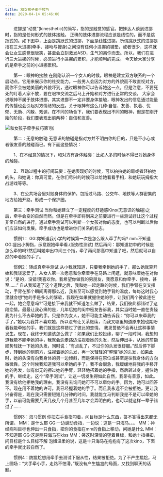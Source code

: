 ```yaml
---
title: 和女孩子牵手技巧
date: 2020-04-14 05:46:00
---
```




　　进挪是“动觉”(kinesthetic)的简写，指的是触觉的感官。把妹达人谈到进挪时，指的是任何形式的肢体接触。 正确的肢体进挪流程应该是线性的，而不是跳跃式的。如下图中，上面是跳跃式的进挪，下面是线性进挪。所谓跳跃式的进挪是指在三大进挪(牵手、接吻与搜身)之间没有任何小进挪的铺垫，或者很少，这样就会让女生感觉很唐突，甚至会立刻激发ASD，生气的离你而去。所以，我们在进行三大进挪的时候，必须进行小进挪的累积，才能顺利的完成。 今天给大家分享的是牵手之前的小进挪累积。

　　第一：眼神的接触 在刚刚认识一个女人的时候，眼神是建立双方联系的一个启动点。它用来展示你的社交能力，一般男人会因为对方的外貌而不敢直视对方，而你不会被她美丽的外貌吓到，通过眼神你可以告诉她这一点。但是注意，不要死死的盯着人家不放，要在眼神交流之后马上开始和对方进行正常的交谈。 大家会说眼神不属于肢体进挪，其实进挪不一定非要身体接触，眼神发出的信息通过能量的传播也会引起对方情绪的反应。关于眼神有这么几种:自信、友善、执着、忧郁、无助、闪躲、戏谑。在不同的场合下，我们要表现出不同的眼神，但是在刚开始的阶段，我们要表现出前两种：自信和友善。

![和女孩子牵手技巧第1张](/img/4c01c79ceb3cc2aec7bcb64f36fb3771.jpg)

　　第二：无意的触碰 无意识的触碰是指对方并不明白你的目的，只是不小心或者很友善的触碰而已。有下面这些情况：

　　1、在不经意的情况下，和对方有身体触碰：比如人多的时候不得已对她身体的触碰。

　　2、互动过程中的打闹玩耍：在她表现好的时候，可以拍拍她的肩或者轻拍她的头，和她说：你真可爱。在你们尽兴的时候可以给她看看手相，和她玩玩拇指大战游戏等等。

　　3、在公共场合里对她身体的保护。包括过马路、公交车、地铁等人群密集的地方给她开路，形成一个保护圈。

　　第三：牵手测试 当你和她建立了一定程度的舒适感Kino(无意识的触碰)之后，牵手会变的自然而然。但是在牵手即将到来之前要进行一些测试好让这个过程非常自然的进行。通过牵手测试可以判断一个女孩对你的态度，也可以判断以后你们应该如何发展。牵手成功也是增进你们关系的标志。

　　惯例1： GG:你知道我小学的时候第一次是怎么跟人牵手的吗? mm:不知道 GG:竖出小拇指，示意跟她牵牵看.(服务性测试) 然后再问：那知道初中的时候是怎么牵的吗?然后叫她申出中间三个指，牵了再问那高中知道了吧，然后就可以自然的牵着她的手了。

　　惯例2：转成真牵手测试 从小我就知道，只要我牵到她的手了，那么她就算开始和我谈恋爱了。从女人第一次愿意和你牵着手在马路上闲逛，就意味着她在对你说：“是的，没错!我喜欢你。我希望你做我的男朋友，我愿意和你牵手、接吻，甚至……” 自从我知道了这个道理之后，我和她一起走路的时候，我们手臂在交叉摆动，手背在那个瞬间离得那么近，我甚至可以感觉到她手背的温度，每每这时我心里就会想“她的手是多么的酥软，我现在如果就握住她的手，让我们两个彼此连在一起，她会愿意吗?”可是接下来我就不知道怎么做了，结果，我们彼此都错过了这段恋情。最最让我心痛的是，几年后她的闺中密友告诉我，其实当时她一直在责怪我为什么不去牵她的手。只是作为女人，她不可能主动告诉我：“你可以来牵我的手了。”她以为我并不喜欢她，所以没有让关系继续，而我又哪里知道原来她也期盼着我能牵她的手，我们就是这样错过了彼此的恋情。 我发誓绝不会再让这种事情发生。现在，我终于知道该怎么做了：如果我们比较投缘，聊了一段时间，我想知道我能不能牵她的手，我就会边走路边注视着她的头发，然后伸出手，从她的前额顺势轻抚一下她的头发，同时说：“有点乱了，不过你的头发很舒服。”然后停下脚步，转到她的侧前方，注视着她的头发，再一次轻轻的“整理”她的头发，如果此时，她的头没有向我身体的另一边倾斜，而是保持在原位或甚至是往我身体的方向微微靠，这个时候我知道我可以牵她的手了。我不会很急，我缓缓地将我的手移开她的秀发，似有似无的擦过她的手臂，轻轻地搭着她的手指，然后转过身，握住她的手，继续走。这个“牵手测试”，让这一切发生得如此自然，我带有善意，如此。我没有给他拒绝我的理由，我没有去询问她可不可以牵你的手。因为，她可以回答不。现在用不着她的许可，我已经握着她的手了。而且我永远不会被拒绝。更让我兴奋得是，现在我只需要短短几分钟的时间，我就能立马判断我是不是可以牵她的手，以前可能需要几天几夜几个月甚至几年才会弄明白的，也可以就这样一辈子错过了……

　　惯例3：海马惯例 你把右手食指勾着，问目标是什么东西，答不答得出来都无所谓。 MM：是什么耶 GG:一边蠕动食指，一边说：这是一只海马。。。 MM：神经病叫目标也伸出一只食指，把你的食指在mm的食指上移动，问她是什么 MM：不知道耶 GG:这是两只海马在kiss MM：笑这时深情的望着目标，和她十指相扣，问目标是什么目标不解 泡妞温柔的说，这是十只海马在抱抱有了这次kino，下面的牵手就比较自然了。

　　惯例4：防尴尬想用牵手去测试下服从性，结果被拒绝。为了不产生尴尬，马上圆场：“大手牵小手，走路不怕滑。”既没有产生尴尬的局面，又找到聊天的话题。